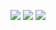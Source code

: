 ![](https://github-readme-stats.vercel.app/api/top-langs/?username=kzyzz&theme=dark&layout=compact) ![](https://github-readme-stats.vercel.app/api?username=kzyzz&show_icons=true&theme=dark&count_private=true)
![](https://activity-graph.herokuapp.com/graph?username=kzyzz&theme=github)

